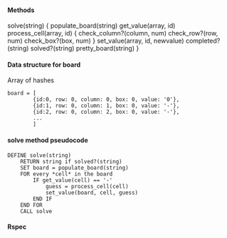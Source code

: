 #### Methods
solve(string)
	{
	populate_board(string)
	get_value(array, id)
	process_cell(array, id)
		{
		check_column?(column, num)
		check_row?(row, num)
		check_box?(box, num)
		}
	set_value(array, id, newvalue)
	completed?(string)
	solved?(string)
	pretty_board(string)
	}

#### Data structure for board

Array of hashes

```
board = [
		{id:0, row: 0, column: 0, box: 0, value: '0'},
		{id:1, row: 0, column: 1, box: 0, value: '-'},
		{id:2, row: 0, column: 2, box: 0, value: '-'},
		...
		]
```

#### solve method pseudocode

```
DEFINE solve(string)
	RETURN string if solved?(string)
	SET board = populate_board(string)
	FOR every *cell* in the board
		IF get_value(cell) == '-'
			guess = process_cell(cell)
			set_value(board, cell, guess)
		END IF
	END FOR
	CALL solve
```

#### Rspec


